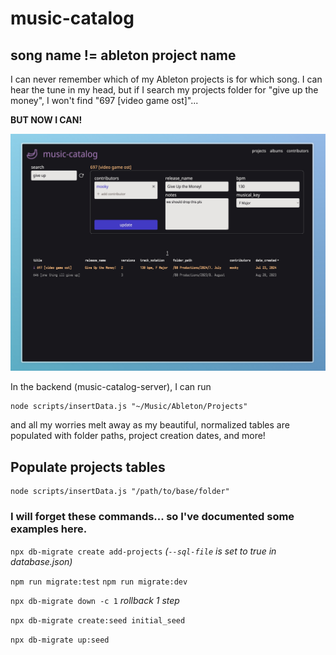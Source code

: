 # music-catalog
## song name != ableton project name
I can never remember which of my Ableton projects is for which song. I can hear the tune in my head, but if I search my projects folder for "give up the money", I won't find "697 [video game ost]"...

**BUT NOW I CAN!**

![give up the money example](frontend/public/example.jpeg)

In the backend (music-catalog-server), I can run
```
node scripts/insertData.js "~/Music/Ableton/Projects"
```
and all my worries melt away as my beautiful, normalized tables are populated with folder paths, project creation dates, and more!

## Populate projects tables
```
node scripts/insertData.js "/path/to/base/folder"
```

### I will forget these commands... so I've documented some examples here.

`npx db-migrate create add-projects`
_(`--sql-file` is set to true in database.json)_

`npm run migrate:test`
`npm run migrate:dev`

`npx db-migrate down -c 1`
_rollback 1 step_

`npx db-migrate create:seed initial_seed`

`npx db-migrate up:seed`